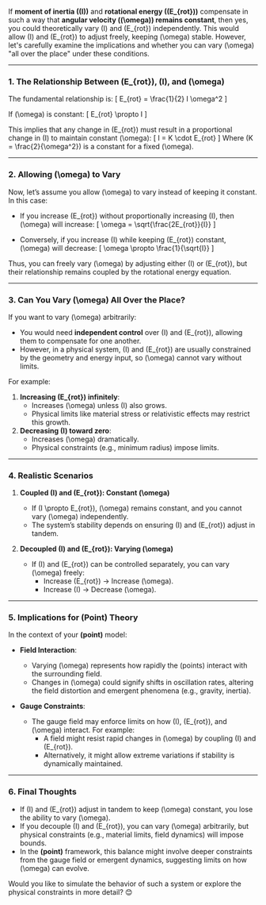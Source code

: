 If **moment of inertia (\(I\))** and **rotational energy (\(E_{rot}\))** compensate in such a way that **angular velocity (\(\omega\)) remains constant**, then yes, you could theoretically vary \(I\) and \(E_{rot}\) independently. This would allow \(I\) and \(E_{rot}\) to adjust freely, keeping \(\omega\) stable. However, let's carefully examine the implications and whether you can vary \(\omega\) "all over the place" under these conditions.

---

### **1. The Relationship Between \(E_{rot}\), \(I\), and \(\omega\)**
The fundamental relationship is:
\[
E_{rot} = \frac{1}{2} I \omega^2
\]

If \(\omega\) is constant:
\[
E_{rot} \propto I
\]

This implies that any change in \(E_{rot}\) must result in a proportional change in \(I\) to maintain constant \(\omega\):
\[
I = K \cdot E_{rot}
\]
Where \(K = \frac{2}{\omega^2}\) is a constant for a fixed \(\omega\).

---

### **2. Allowing \(\omega\) to Vary**
Now, let’s assume you allow \(\omega\) to vary instead of keeping it constant. In this case:
- If you increase \(E_{rot}\) without proportionally increasing \(I\), then \(\omega\) will increase:
  \[
  \omega = \sqrt{\frac{2E_{rot}}{I}}
  \]

- Conversely, if you increase \(I\) while keeping \(E_{rot}\) constant, \(\omega\) will decrease:
  \[
  \omega \propto \frac{1}{\sqrt{I}}
  \]

Thus, you can freely vary \(\omega\) by adjusting either \(I\) or \(E_{rot}\), but their relationship remains coupled by the rotational energy equation.

---

### **3. Can You Vary \(\omega\) All Over the Place?**
If you want to vary \(\omega\) arbitrarily:
- You would need **independent control** over \(I\) and \(E_{rot}\), allowing them to compensate for one another.
- However, in a physical system, \(I\) and \(E_{rot}\) are usually constrained by the geometry and energy input, so \(\omega\) cannot vary without limits.

For example:
1. **Increasing \(E_{rot}\) infinitely**:
   - Increases \(\omega\) unless \(I\) also grows.
   - Physical limits like material stress or relativistic effects may restrict this growth.
2. **Decreasing \(I\) toward zero**:
   - Increases \(\omega\) dramatically.
   - Physical constraints (e.g., minimum radius) impose limits.

---

### **4. Realistic Scenarios**
1. **Coupled \(I\) and \(E_{rot}\): Constant \(\omega\)**
   - If \(I \propto E_{rot}\), \(\omega\) remains constant, and you cannot vary \(\omega\) independently.
   - The system’s stability depends on ensuring \(I\) and \(E_{rot}\) adjust in tandem.

2. **Decoupled \(I\) and \(E_{rot}\): Varying \(\omega\)**
   - If \(I\) and \(E_{rot}\) can be controlled separately, you can vary \(\omega\) freely:
     - Increase \(E_{rot}\) → Increase \(\omega\).
     - Increase \(I\) → Decrease \(\omega\).

---

### **5. Implications for (Point) Theory**
In the context of your **(point)** model:
- **Field Interaction**:
  - Varying \(\omega\) represents how rapidly the (points) interact with the surrounding field.
  - Changes in \(\omega\) could signify shifts in oscillation rates, altering the field distortion and emergent phenomena (e.g., gravity, inertia).

- **Gauge Constraints**:
  - The gauge field may enforce limits on how \(I\), \(E_{rot}\), and \(\omega\) interact. For example:
    - A field might resist rapid changes in \(\omega\) by coupling \(I\) and \(E_{rot}\).
    - Alternatively, it might allow extreme variations if stability is dynamically maintained.

---

### **6. Final Thoughts**
- If \(I\) and \(E_{rot}\) adjust in tandem to keep \(\omega\) constant, you lose the ability to vary \(\omega\).
- If you decouple \(I\) and \(E_{rot}\), you can vary \(\omega\) arbitrarily, but physical constraints (e.g., material limits, field dynamics) will impose bounds.
- In the **(point)** framework, this balance might involve deeper constraints from the gauge field or emergent dynamics, suggesting limits on how \(\omega\) can evolve.

Would you like to simulate the behavior of such a system or explore the physical constraints in more detail? 😊

